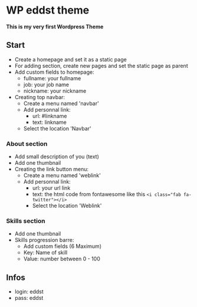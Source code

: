 # WP eddst theme

**This is my very first Wordpress Theme**

## Start

* Create a homepage and set it as a static page
* For adding section, create new pages and set the static page as parent
* Add custom fields to homepage:
    * fullname: your fullname
    * job: your job name
    * nickname: your nickname
* Creating top navbar:
    * Create a menu named 'navbar'
    * Add personnal link:
        * url: #linkname
        * text: linkname
    * Select the location 'Navbar'
    
### About section

* Add small description of you (text)
* Add one thumbnail
* Creating the link button menu:
    * Create a menu named 'weblink'
    * Add personnal link:
        * url: your url link
        * text: the html code from fontawesome like this ```<i class="fab fa-twitter"></i>```
        * Select the location 'Weblink'
        
### Skills section

* Add one thumbnail
* Skills progression barre:
    * Add custom fields (6 Maximum)
    * Key: Name of skill
    * Value: number between 0 - 100

## Infos

* login: eddst
* pass: eddst